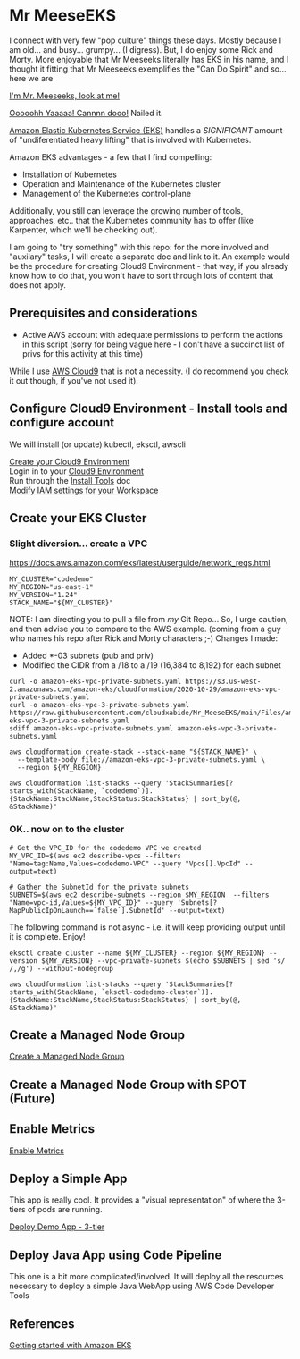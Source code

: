 # Mr MeeseEKS

I connect with very few "pop culture" things these days.  Mostly because I am old... and busy... grumpy... (I digress).  But, I do enjoy some Rick and Morty.  More enjoyable that Mr Meeseeks literally has EKS in his name, and I thought it fitting that Mr Meeseeks exemplifies the "Can Do Spirit" and so... here we are

[I'm Mr. Meeseeks, look at me!](https://youtu.be/l4iZtDBYkZA?start=3&end=15)

[Ooooohh Yaaaaa!   Cannnn dooo!](https://youtu.be/mW-JmtGfW_A?t=31)  Nailed it.

[Amazon Elastic Kubernetes Service (EKS)](https://aws.amazon.com/eks/) handles a *SIGNIFICANT* amount of "undiferentiated heavy lifting" that is involved with Kubernetes.  

Amazon EKS advantages - a few that I find compelling:  
* Installation of Kubernetes
* Operation and Maintenance of the Kubernetes cluster
* Management of the Kubernetes control-plane

Additionally, you still can leverage the growing number of tools, approaches, etc.. that the Kubernetes community has to offer (like Karpenter, which we'll be checking out).

I am going to "try something" with this repo:  for the more involved and "auxilary" tasks, I will create a separate doc and link to it.  An example would be the procedure for creating Cloud9 Environment - that way, if you already know how to do that, you won't have to sort through lots of content that does not apply.

## Prerequisites and considerations

* Active AWS account with adequate permissions to perform the actions in this script (sorry for being vague here - I don't have a succinct list of privs for this activity at this time)

While I use [AWS Cloud9](https://aws.amazon.com/cloud9/) that is not a necessity.  (I do recommend you check it out though, if you've not used it).


## Configure Cloud9 Environment - Install tools and configure account
We will install (or update) kubectl, eksctl, awscli

[Create your Cloud9 Environment](Create_Cloud9_Environment.md)  
Login in to your [Cloud9 Environment](https://us-east-1.console.aws.amazon.com/cloud9control/)  
Run through the [Install Tools](Install_Tools.md) doc  
[Modify IAM settings for your Workspace](./Modify_IAM_Settings.md)

## Create your EKS Cluster

### Slight diversion... create a VPC
https://docs.aws.amazon.com/eks/latest/userguide/network_reqs.html

```
MY_CLUSTER="codedemo"
MY_REGION="us-east-1"
MY_VERSION="1.24"
STACK_NAME="${MY_CLUSTER}"
```

NOTE:  I am directing you to pull a file from *my* Git Repo... So, I urge caution, and then advise you to compare to the AWS example. (coming from a guy who names his repo after Rick and Morty characters ;-)
Changes I made:
* Added *-03 subnets (pub and priv)
* Modified the CIDR from a /18 to a /19 (16,384 to 8,192) for each subnet

```
curl -o amazon-eks-vpc-private-subnets.yaml https://s3.us-west-2.amazonaws.com/amazon-eks/cloudformation/2020-10-29/amazon-eks-vpc-private-subnets.yaml
curl -o amazon-eks-vpc-3-private-subnets.yaml https://raw.githubusercontent.com/cloudxabide/Mr_MeeseEKS/main/Files/amazon-eks-vpc-3-private-subnets.yaml
sdiff amazon-eks-vpc-private-subnets.yaml amazon-eks-vpc-3-private-subnets.yaml
```

```
aws cloudformation create-stack --stack-name "${STACK_NAME}" \
  --template-body file://amazon-eks-vpc-3-private-subnets.yaml \
  --region ${MY_REGION} 
```

```
aws cloudformation list-stacks --query 'StackSummaries[?starts_with(StackName, `codedemo`)].{StackName:StackName,StackStatus:StackStatus} | sort_by(@, &StackName)'
```

### OK.. now on to the cluster
```
# Get the VPC_ID for the codedemo VPC we created
MY_VPC_ID=$(aws ec2 describe-vpcs --filters "Name=tag:Name,Values=codedemo-VPC" --query "Vpcs[].VpcId" --output=text)

# Gather the SubnetId for the private subnets
SUBNETS=$(aws ec2 describe-subnets --region $MY_REGION  --filters "Name=vpc-id,Values=${MY_VPC_ID}" --query 'Subnets[?MapPublicIpOnLaunch==`false`].SubnetId' --output=text)
```

The following command is not async - i.e. it will keep providing output until it is complete.  Enjoy!
```
eksctl create cluster --name ${MY_CLUSTER} --region ${MY_REGION} --version ${MY_VERSION} --vpc-private-subnets $(echo $SUBNETS | sed 's/ /,/g') --without-nodegroup
```

```
aws cloudformation list-stacks --query 'StackSummaries[?starts_with(StackName, `eksctl-codedemo-cluster`)].{StackName:StackName,StackStatus:StackStatus} | sort_by(@, &StackName)'
```

## Create a Managed Node Group
[Create a Managed Node Group](./Create_Managed_NodeGroup.md)

## Create a Managed Node Group with SPOT (Future)

## Enable Metrics
[Enable Metrics](./Enable_Metrics.md)

## Deploy a Simple App
This app is really cool.  It provides a "visual representation" of where the 3-tiers of pods are running.

[Deploy Demo App - 3-tier](Deploy_Demo_App.md)

## Deploy Java App using Code Pipeline
This one is a bit more complicated/involved.  It will deploy all the resources necessary to deploy a simple Java WebApp using AWS Code Developer Tools



## References
[Getting started with Amazon EKS](https://docs.aws.amazon.com/eks/latest/userguide/getting-started.html)  

